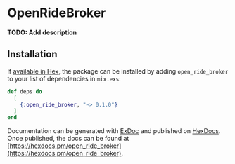 # OpenRideBroker

**TODO: Add description**

## Installation

If [available in Hex](https://hex.pm/docs/publish), the package can be installed
by adding `open_ride_broker` to your list of dependencies in `mix.exs`:

```elixir
def deps do
  [
    {:open_ride_broker, "~> 0.1.0"}
  ]
end
```

Documentation can be generated with [ExDoc](https://github.com/elixir-lang/ex_doc)
and published on [HexDocs](https://hexdocs.pm). Once published, the docs can
be found at [https://hexdocs.pm/open_ride_broker](https://hexdocs.pm/open_ride_broker).

